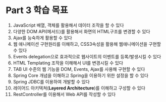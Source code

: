 # Part 3 학습 목표
1. JavaScript 배열, 객체를 활용해서 데이터 조작을 할 수 있다
2. 다양한 DOM API(메서드)를 활용해서 화면의 HTML구조를 변경할 수 있다
3. Ajax를 능숙하게 활용할 수 있다
4. 웹 애니메이션 구현원리를 이해하고, CSS3속성을 활용해 웹애니메이션을 구현할 수 있다
5. Events delegation으로 효과적으로 웹사이트의 이벤트를 등록/발생시킬 수 있다
6. HTML Templating 조작을 이해해서 UI를 변경시킬 수 있다
7. TAB UI 수준의 웹 기능을 DOM, Events, Ajax를 사용해 구현할 수 있다
8. Spring Core 개념을 이해하고 Spring을 이용하기 위한 설정을 할 수 있다
9. Spring JDBC를 이용하여 개발할 수 있다
10. 레이어드 아키텍쳐(**Layered Architecture**)를 이해하고 구성할 수 있다
11. RestController를 이용해서 Web API를 작성할 수 있다
